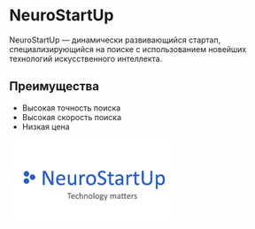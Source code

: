 # NeuroStartUp

NeuroStartUp — динамически развивающийся стартап, специализирующийся на поиске с использованием новейших технологий искусственного интеллекта.

## Преимущества

- Высокая точность поиска
- Высокая скорость поиска
- Низкая цена

![Логотип NeuroStartUp](https://github.com/SAINThUSSEIN/neurodemo/blob/main/logo.png)

